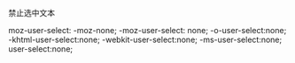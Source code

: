 禁止选中文本

moz-user-select: -moz-none; 
-moz-user-select: none; 
-o-user-select:none; 
-khtml-user-select:none; 
-webkit-user-select:none; 
-ms-user-select:none; 
user-select:none;
